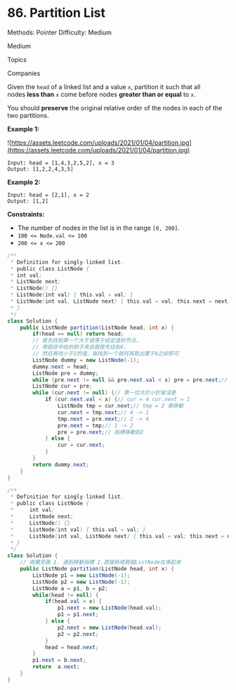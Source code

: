 # 86. Partition List

Methods: Pointer
Difficulty: Medium

Medium

Topics

Companies

Given the `head` of a linked list and a value `x`, partition it such that all nodes **less than** `x` come before nodes **greater than or equal** to `x`.

You should **preserve** the original relative order of the nodes in each of the two partitions.

**Example 1:**

![https://assets.leetcode.com/uploads/2021/01/04/partition.jpg](https://assets.leetcode.com/uploads/2021/01/04/partition.jpg)

```
Input: head = [1,4,3,2,5,2], x = 3
Output: [1,2,2,4,3,5]

```

**Example 2:**

```
Input: head = [2,1], x = 2
Output: [1,2]

```

**Constraints:**

- The number of nodes in the list is in the range `[0, 200]`.
- `100 <= Node.val <= 100`
- `200 <= x <= 200`

```java
/**
 * Definition for singly-linked list.
 * public class ListNode {
 * int val;
 * ListNode next;
 * ListNode() {}
 * ListNode(int val) { this.val = val; }
 * ListNode(int val, ListNode next) { this.val = val; this.next = next; }
 * }
 */
class Solution {
    public ListNode partition(ListNode head, int x) {
        if(head == null) return head;
        // 首先找到第一个大于或等于给定值的节点，
        // 用题目中给的例子来说就是先找到4，
        // 然后再找小于3的值，每找到一个就将其取出置于4之前即可
        ListNode dummy = new ListNode(-1);
        dummy.next = head;
        ListNode pre = dummy;
        while (pre.next != null && pre.next.val < x) pre = pre.next;// 找到大於x前一位
        ListNode cur = pre;
        while (cur.next != null) {// 第一位大於小於皆沒差
            if (cur.next.val < x) {// cur = 4 cur.next = 2
                ListNode tmp = cur.next;// tmp = 2 需移動
                cur.next = tmp.next;// 4 -> 1
                tmp.next = pre.next;// 2 -> 4
                pre.next = tmp;// 1 -> 2
                pre = pre.next;// 指標移動到2
            } else {
                cur = cur.next;
            }
        }
        return dummy.next;
    }
}
```

```java
/**
 * Definition for singly-linked list.
 * public class ListNode {
 *     int val;
 *     ListNode next;
 *     ListNode() {}
 *     ListNode(int val) { this.val = val; }
 *     ListNode(int val, ListNode next) { this.val = val; this.next = next; }
 * }
 */
class Solution {
    // 兩種思路 1. 遇到移動指標 2.直接拆成兩個ListNode在串起來
    public ListNode partition(ListNode head, int x) {
        ListNode p1 = new ListNode(-1);
        ListNode p2 = new ListNode(-1);
        ListNode a = p1, b = p2;
        while(head != null) {
            if(head.val < x) {
                p1.next = new ListNode(head.val);
                p1 = p1.next;
            } else {
                p2.next = new ListNode(head.val);
                p2 = p2.next;
            }
            head = head.next;
        }
        p1.next = b.next;
        return  a.next;
    }
}
```